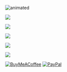 ![animated](https://github.com/user-attachments/assets/c0a606c2-0792-489a-a35b-40bef10c1fca)

![](https://github-readme-stats.vercel.app/api?username=vielhuber&theme=highcontrast&hide_border=false&include_all_commits=true&count_private=true)

![](https://nirzak-streak-stats.vercel.app/?user=vielhuber&theme=highcontrast&hide_border=false)

![](https://github-readme-stats.vercel.app/api/top-langs/?username=vielhuber&theme=highcontrast&hide_border=false&include_all_commits=true&count_private=true&layout=compact)

![](https://github-profile-trophy.vercel.app/?username=vielhuber&theme=radical&no-frame=false&no-bg=true&margin-w=4)

![](https://github-contributor-stats.vercel.app/api?username=vielhuber&limit=5&theme=radical&combine_all_yearly_contributions=true)

[![BuyMeACoffee](https://img.shields.io/badge/Buy%20Me%20a%20Coffee-ffdd00?style=for-the-badge&logo=buy-me-a-coffee&logoColor=black)](https://buymeacoffee.com/vielhuber) [![PayPal](https://img.shields.io/badge/PayPal-00457C?style=for-the-badge&logo=paypal&logoColor=white)](https://paypal.me/vielhuber) 
